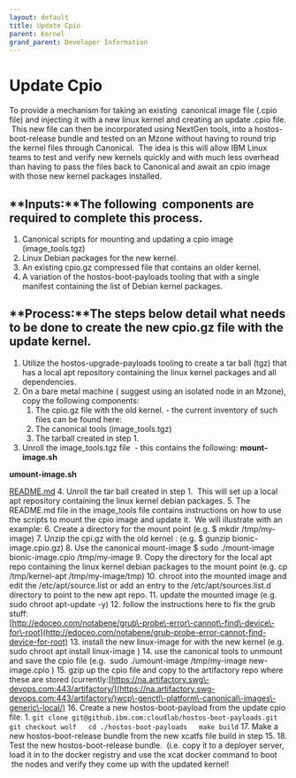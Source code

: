 ```yaml
---
layout: default
title: Update Cpio
parent: Kernel
grand_parent: Developer Information
---
```

# Update Cpio 
 
To provide a mechanism for taking an existing  canonical image file (.cpio file) and injecting it with a new linux kernel and creating an update .cpio file.  This new file can then be incorporated using NextGen tools, into a hostos\-boot\-release bundle and tested on an Mzone without having to round trip the kernel files through Canonical.  The idea is this will allow IBM Linux teams to test and verify new kernels quickly and with much less overhead than having to pass the files back to Canonical and await an cpio image with those new kernel packages installed.

  


## **Inputs:**The following  components are required to complete this process.

1. Canonical scripts for mounting and updating a cpio image   (image\_tools.tgz)
2. Linux Debian packages for the new kernel.
3. An existing cpio.gz compressed file that contains an older kernel.
4. A variation of the hostos\-boot\-payloads tooling that with a single manifest containing the list of Debian kernel packages.

  


## **Process:**The steps below detail what needs to be done to create the new cpio.gz file with the update kernel.

1. Utilize the hostos\-upgrade\-payloads tooling to create a tar ball (tgz) that has a local apt repository containing the linux kernel packages and all dependencies.
2. On a bare metal machine ( suggest using an isolated node in an Mzone), copy the following components:
	1. The cpio.gz file with the old kernel. \- the current inventory of such files can be found here:
	2. The canonical tools (image\_tools.tgz)
	3. The tarball created in step 1\.
3. Unroll the image\_tools.tgz file  \- this contains the following: **mount\-image.sh**

**umount\-image.sh**

[README.md](http://README.md)
4. Unroll the tar ball created in step 1\.  This will set up a local apt repository containing the linux kernel debian packages.
5. The README.md file in the image\_tools file contains instructions on how to use the scripts to mount the cpio image and update it.  We will illustrate with an example:
6. Create a directory for the mount point (e.g. $ mkdir /tmp/my\-image)
7. Unzip the cpi.gz with the old kernel : (e.g. $ gunzip bionic\-image.cpio.gz)
8. Use the canonical mount\-image $ sudo ./mount\-image bionic\-image.cpio /tmp/my\-image
9. Copy the directory for the local apt repo containing the linux kernel debian packages to the mount point (e.g. cp /tmp/kernel\-apt /tmp/my\-image/tmp)
10. chroot into the mounted image and edit the /etc/apt/source.list or add an entry to the /etc/apt/sources.list.d directory to point to the new apt repo.
11. update the mounted image (e.g. sudo chroot apt\-update \-y)
12. follow the instructions here to fix the grub stuff:   
[http://edoceo.com/notabene/grub\-probe\-error\-cannot\-find\-device\-for\-root](http://edoceo.com/notabene/grub-probe-error-cannot-find-device-for-root)
13. install the new linux\-image for with the new kernel (e.g. sudo chroot apt install linux\-image )
14. use the canonical tools to unmount and save the cpio file (e.g.  sudo ./umount\-image /tmp/my\-image new\-image.cpio )
15. gzip up the cpio file and copy to the artifactory repo where these are stored (currently:[https://na.artifactory.swg\-devops.com:443/artifactory/](https://na.artifactory.swg-devops.com:443/artifactory/)wcp\-genctl\-platform\-canonical\-images\-generic\-local/)
16. Create a new hostos\-boot\-payload from the update cpio file.
	1. ```
	git clone git@github.ibm.com:cloudlab/hostos-boot-payloads.git  
	git checkout wolf  
	cd ./hostos-boot-payloads  
	make build
	```
17. Make a new hostos\-boot\-release bundle from the new xcatfs file build in step 15\.
18. Test the new hostos\-boot\-release bundle.  (i.e. copy it to a deployer server, load it in to the docker registry and use the xcat docker command to boot  the nodes and verify they come up with the updated kernel!

